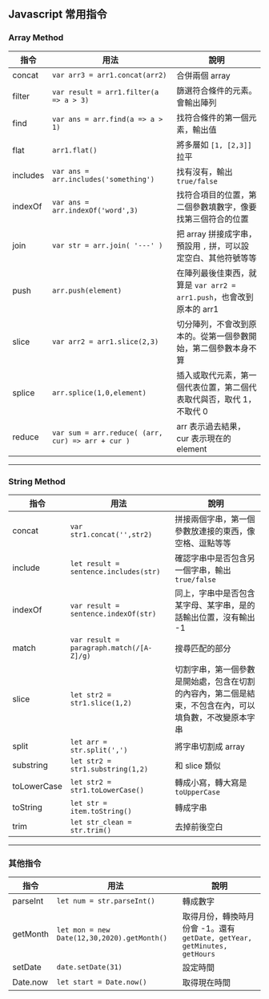 ## Javascript 常用指令

###  Array Method

|指令      |用法                                          |說明                                                              |
|---------|----------------------------------------------|------------------------------------------------------------------|
|concat   |`var arr3 = arr1.concat(arr2)`                |合併兩個 array                                                     |
|filter   |`var result = arr1.filter(a => a > 3)`        |篩選符合條件的元素。會輸出陣列                                       |
|find     |`var ans = arr.find(a => a > 1)`              |找符合條件的第一個元素，輸出值                                       |
|flat     |`arr1.flat()`                                 |將多層如 `[1, [2,3]]` 拉平                                           |
|includes |`var ans = arr.includes('something')`         |找有沒有，輸出 `true/false`                                         |
|indexOf  |`var ans = arr.indexOf('word',3)`             |找符合項目的位置，第二個參數填數字，像要找第三個符合的位置              |
|join     |`var str = arr.join( '---' )`                 |把 array 拼接成字串，預設用 `,` 拼，可以設定空白、其他符號等等           |
|push     |`arr.push(element)`                           |在陣列最後佳東西，就算是 `var arr2 = arr1.push`，也會改到原本的 arr1  |
|slice    |`var arr2 = arr1.slice(2,3)`                  |切分陣列，不會改到原本的。從第一個參數開始，第二個參數本身不算          |
|splice   |`arr.splice(1,0,element)`                     |插入或取代元素，第一個代表位置，第二個代表取代與否，取代 1，不取代 0    |
|reduce   |`var sum = arr.reduce( (arr, cur) => arr + cur )`|arr 表示過去結果，cur 表示現在的 element                          |

-----

### String Method

|指令     |用法                                           |說明                                                        |
|---------|----------------------------------------------|------------------------------------------------------------------|
|concat   |`var str1.concat('',str2)`                    |拼接兩個字串，第一個參數放連接的東西，像空格、逗點等等                 |
|include  |`let result = sentence.includes(str)`         |確認字串中是否包含另一個字串，輸出 `true/false`                      |
|indexOf  |`var result = sentence.indexOf(str)`          |同上，字串中是否包含某字母、某字串，是的話輸出位置，沒有輸出 -1        |
|match    |`var result = paragraph.match(/[A-Z]/g)`      |搜尋匹配的部分                                                     |
|slice    |`let str2 = str1.slice(1,2)`              |切割字串，第一個參數是開始處，包含在切割的內容內，第二個是結束，不包含在內，可以填負數，不改變原本字串 |
|split    |`let arr = str.split(',')`                    |將字串切割成 array                                                    |
|substring|`let str2 = str1.substring(1,2)`              |和 slice 類似                                                        |
|toLowerCase|`let str2 = str1.toLowerCase()`             |轉成小寫，轉大寫是 `toUpperCase`                                      |
|toString |`let str = item.toString()`                   |轉成字串                                                             |
|trim     |`let str_clean = str.trim()`                  |去掉前後空白                                                         |

-----

### 其他指令
|指令     |用法                                           |說明                                                              |
|---------|----------------------------------------------|------------------------------------------------------------------|
|parseInt |`let num = str.parseInt()`                    |轉成數字                                                           |
|getMonth |`let mon = new Date(12,30,2020).getMonth()`   |取得月份，轉換時月份會 -1。還有 `getDate, getYear, getMinutes, getHours`|
|setDate  |`date.setDate(31)`                            |設定時間                                                           |
|Date.now |`let start = Date.now()`                      |取得現在時間                                                       |
